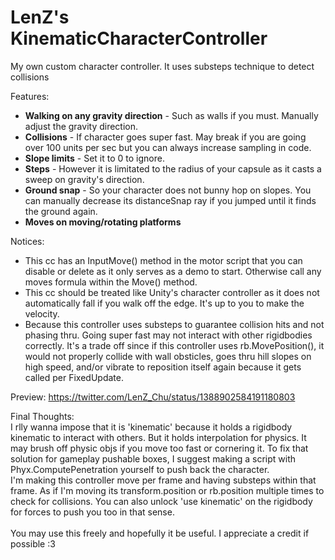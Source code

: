 # LenZ's KinematicCharacterController
My own custom character controller. It uses substeps technique to detect collisions

Features:

- **Walking on any gravity direction** - Such as walls if you must. Manually adjust the gravity direction.
- **Collisions** - If character goes super fast. May break if you are going over 100 units per sec but you can always increase sampling in code.
- **Slope limits** - Set it to 0 to ignore.
- **Steps** - However it is limitated to the radius of your capsule as it casts a sweep on gravity's direction.
- **Ground snap** - So your character does not bunny hop on slopes. You can manually decrease its distanceSnap ray if you jumped until it finds the ground again.
- **Moves on moving/rotating platforms**

Notices:

- This cc has an InputMove() method in the motor script that you can disable or delete as it only serves as a demo to start. Otherwise call any moves formula within the Move() method.
- This cc should be treated like Unity's character controller as it does not automatically fall if you walk off the edge. It's up to you to make the velocity. 
- Because this controller uses substeps to guarantee collision hits and not phasing thru. Going super fast may not interact with other rigidbodies correctly. It's a trade off since if this controller uses rb.MovePosition(), it would not properly collide with wall obsticles, goes thru hill slopes on high speed, and/or vibrate to reposition itself again because it gets called per FixedUpdate.

Preview:
https://twitter.com/LenZ_Chu/status/1388902584191180803


Final Thoughts:
 <br/> I rlly wanna impose that it is 'kinematic' because it holds a rigidbody kinematic to interact with others. But it holds interpolation for physics. It may brush off physic objs if you move too fast or cornering it. To fix that solution for gameplay pushable boxes, I suggest making a script with Phyx.ComputePenetration yourself to push back the character.
  <br/>I'm making this controller move per frame and having substeps within that frame. As if I'm moving its transform.position or rb.position multiple times to check for collisions. You can also unlock 'use kinematic' on the rigidbody for forces to push you too in that sense.
<br/> <br/> You may use this freely and hopefully it be useful. I appreciate a credit if possible  :3
